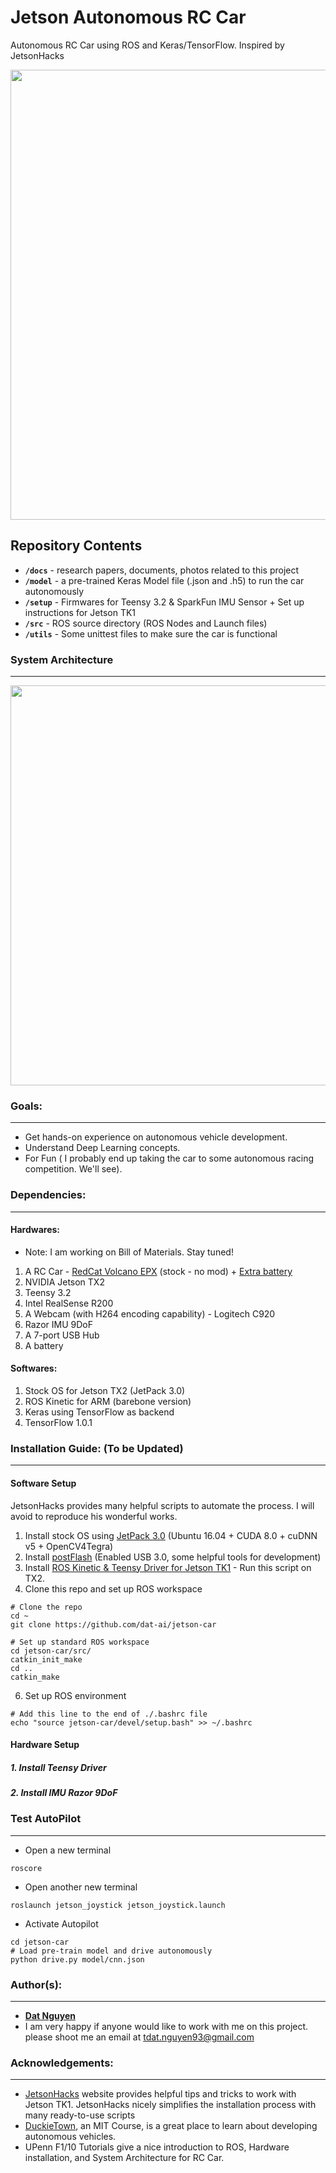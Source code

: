 Jetson Autonomous RC Car
========================
Autonomous RC Car using ROS and Keras/TensorFlow. Inspired by JetsonHacks

<p align="center">
<img src="https://github.com/dat-ai/jetson-car/raw/master/docs/img/jetson-car.jpg" width="720">
</p>

Repository Contents
-------------------
* **`/docs`** - research papers, documents, photos related to this project
* **`/model`** - a pre-trained Keras Model file (.json and .h5) to run the car autonomously
* **`/setup`** - Firmwares for Teensy 3.2 & SparkFun IMU Sensor + Set up instructions for Jetson TK1
* **`/src`** - ROS source directory (ROS Nodes and Launch files)
* **`/utils`** - Some unittest files to make sure the car is functional

### System Architecture
-----------------------
<p align="center">
<img src="https://github.com/dat-ai/jetson-car/raw/master/docs/architecture.png" width="640">
</p>

### Goals:
----------
* Get hands-on experience on autonomous vehicle development.
* Understand Deep Learning concepts.
* For Fun ( I probably end up taking the car to some autonomous racing competition. We'll see).

### Dependencies:
-----------------
#### Hardwares: 
* Note: I am working on Bill of Materials. Stay tuned!

1. A RC Car - [RedCat Volcano EPX](https://www.amazon.com/Redcat-Racing-Electric-Volcano-Included/dp/B00HVBVNVG/ref=sr_1_2?ie=UTF8&qid=1487805887&sr=8-2&keywords=RedCat+Volcano+EPX) (stock - no mod) + [Extra battery](https://www.amazon.com/Redcat-Racing-HX-3800MH-B-Battery-7-2V-Connector/dp/B00D2539IU/ref=sr_1_1?ie=UTF8&qid=1487805956&sr=8-1&keywords=Redcat-Racing+HX-3800MH)
2. NVIDIA Jetson TX2
3. Teensy 3.2
4. Intel RealSense R200
5. A Webcam (with H264 encoding capability) - Logitech C920
6. Razor IMU 9DoF
7. A 7-port USB Hub
8. A battery 

#### Softwares:

1. Stock OS for Jetson TX2 (JetPack 3.0)
3. ROS Kinetic for ARM (barebone version)
4. Keras using TensorFlow as backend
5. TensorFlow 1.0.1


### Installation Guide: (To be Updated)
----------------------
 
#### Software Setup

JetsonHacks provides many helpful scripts to automate the process. I will avoid to reproduce his wonderful works.

 1. Install stock OS using [JetPack 3.0](https://developer.nvidia.com/embedded/jetpack) (Ubuntu 16.04 + CUDA 8.0 + cuDNN v5 + OpenCV4Tegra)
 2. Install [postFlash](https://github.com/jetsonhacks/postFlash) (Enabled USB 3.0, some helpful tools for development) 
 4. Install [ROS Kinetic & Teensy Driver for Jetson TK1](https://github.com/dat-ai/jetson-car/blob/master/setup/tx2_ros_install.sh) - Run this script on TX2.
 5. Clone this repo and set up ROS workspace
 
```shell
# Clone the repo
cd ~
git clone https://github.com/dat-ai/jetson-car

# Set up standard ROS workspace
cd jetson-car/src/
catkin_init_make
cd ..
catkin_make
```

 6. Set up ROS environment
```shell
# Add this line to the end of ./.bashrc file
echo "source jetson-car/devel/setup.bash" >> ~/.bashrc
```

#### Hardware Setup

##### 1. Install Teensy Driver
##### 2. Install IMU Razor 9DoF

### Test AutoPilot
------------------

* Open a new terminal
```shell
roscore
```

* Open another new terminal
```shell
roslaunch jetson_joystick jetson_joystick.launch
```

* Activate Autopilot
```shell
cd jetson-car
# Load pre-train model and drive autonomously
python drive.py model/cnn.json
```

### Author(s):
--------------
* [**Dat Nguyen**](https://github.com/dat-ai)
* I am very happy if anyone would like to work with me on this project. please shoot me an email at tdat.nguyen93@gmail.com

### Acknowledgements:
---------------------
* [JetsonHacks](http://www.jetsonhacks.com/) website provides helpful tips and tricks to work with Jetson TK1. JetsonHacks nicely simplifies the installation process with many ready-to-use scripts
* [DuckieTown](http://duckietown.mit.edu), an MIT Course,  is a great place to learn about developing autonomous vehicles.
* UPenn F1/10 Tutorials give a nice introduction to ROS, Hardware installation, and System Architecture for RC Car.

